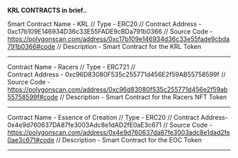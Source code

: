 **KRL CONTRACTS in brief..**

Smart Contract Name - KRL // 
Type                - ERC20 //
Contract Address    - 0xc17b109E146934D36c33E55FADE9cBDa791b0366 //
Source Code         - https://polygonscan.com/address/0xc17b109e146934d36c33e55fade9cbda791b0366#code //
Description         - Smart Contract for the KRL Token

---------------------------------------------------------------------------------------------------------------------------------------------------------------------

Contract Name    - Racers // 
Type             - ERC721 //  
Contract Address - 0xc96D83080F535c255771d456E2f59AB55758599f // 
Source Code      - https://polygonscan.com/address/0xc96d83080f535c255771d456e2f59ab55758599f#code // 
Description      - Smart Contract for the Racers NFT Token

----------------------------------------------------------------------------------------------------------------------------------------------------------------------

Contract Name   - Essence of Creation // 
Type            - ERC20 // 
Contract Address- 0x4e9d760637DA87fe3003Adc8e1dAD2fE0aE3c671 // 
Source Code     - https://polygonscan.com/address/0x4e9d760637da87fe3003adc8e1dad2fe0ae3c671#code // 
Description     - Smart Contract for the EOC Token

-----------------------------------------------------------------------------------------------------------------------------------------------------------------------
